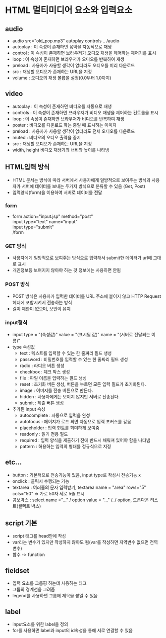 # HTML 멀티미디어 요소와 입력요소

## audio
- audio src="old_pop.mp3" autoplay controls .. /audio
- autoplay : 이 속성이 존재하면 음악을 자동적으로 재생
- control : 이 속성이 존재하면 브라우저가 오디오 재생을 제어하는 제어기를 표시
- loop : 이 속성이 존재하면 브라우저가 오디오를 반복하여 재생
- preload : 사용자가 사용할 생각이 없더라도 오디오를 미리 다운로드
- src : 재생할 오디오가 존재하는 URL을 지정
- volume : 오디오의 재생 볼륨을 설정(0.0부터 1.0까지)


## video
- autoplay : 이 속성이 존재하면 비디오를 자동으로 재생
- controls : 이 속성이 존재하면 브라우저가 비디오 재생을 제어하는 컨트롤을 표시
- loop : 이 속성이 존재하면 브라우저가 비디오를 반복하여 재생
- poster : 비디오를 다운로드 하는 중일 때 표시하는 이미지
- preload : 사용자가 사용할 생각이 없더라도 전체 오디오를 다운로드 
- muted : 비디오의 오디오 출력을 중지
- src : 재생할 오디오가 존재하는 URL을 지정
- width, height	비디오 재생기의 너비와 높이를 나타냄

## HTML입력 방식
- HTML 문서는 방식에 따라 서버에서 사용자에게 일방적으로 보여주는 방식과 사용자가 서버에 데이터를 보내는 두가지 방식으로 분류할 수 있음 (Get, Post)
- 입력양식(form)을 이용하여 서버로 데이터를 전달

### form
- form action="input.jsp" method="post"  
    input type="text" name="input"  
    input type="submit"  
    /form  

### GET 방식
- 사용자에게 일방적으로 보여주는 방식으로 입력해서 submit한 데이터가 url에 그대로 표시
- 개인정보등 보여지지 않아야 하는 것 정보에는 사용하면 안됨

### POST 방식
- POST 방식은 사용자가 입력한 데이터를 URL 주소에 붙이지 않고 HTTP Request 헤더에 포함시켜서 전송하는 방식
- 길이 제한이 없으며, 보안이 유지

### input형식
- input type = "(속성값)" value = "(표시될 값)" name = "(서버로 전달되는 이름)"
- type 속성값
    - text : 텍스트를 입력할 수 있는 한 줄짜리 필드 생성
    - password : 비밀번호를 입력할 수 있는 한 줄짜리 필드 생성
    - radio : 라디오 버튼 생성
    - checkbox : 체크 박스 생성
    - file : 파일 이름을 입력하는 필드 생성
    - reset : 초기화 버튼 생성, 버튼을 누르면 모든 입력 필드가 초기화된다.
    - image : 이미지를 전송 버튼으로 만든다.
    - hidden : 사용자에게는 보이지 않지만 서버로 전송된다.
    - submit : 제출 버튼 생성
- 추가된 input 속성
    - autocomplete : 자동으로 입력을 완성
    - autofocus : 페이지가 로드 되면 자동으로 입력 포커스를 갖음
    - placeholder : 입력 힌트를 희미하게 보여줌
    - readonly : 읽기 전용 필드
    - required : 입력 양식을 제출하기 전에 반드시 채워져 있어야 함을 나타냄
    - pattern : 허용하는 입력의 형태를 정규식으로 지정

## etc...
- button : 기본적으로 전송기능이 있음, input type로 작성시 전송기능 x
- onclick : 클릭시 수행되는 기능
- textarea : 여러줄의 문자 입력받기, textarea name = "area" rows="5" cols="50" => 가로 50자 세로 5줄 표시
- 콤보박스 : select name ="..." / option value = "..." /../ option, 드롭다운 리스트(셀렉트 박스)



## script 기본
- script 태그를 head안에 작성
- var라는 변수가 있지만 작성하지 않아도 됨(var를 작성하면 지역변수 없으면 전역변수)
- 함수 -> function

## fieldset
- 입력 요소를 그룹핑 하는데 사용하는 태그
- 그룹의 경계선을 그려줌
- legend를 사용하면 그룹에 제목을 붙일 수 있음

## label
- input요소를 위한 label을 정의
- for를 사용하면 label과 input의 id속성을 통해 서로 연결할 수 있음

